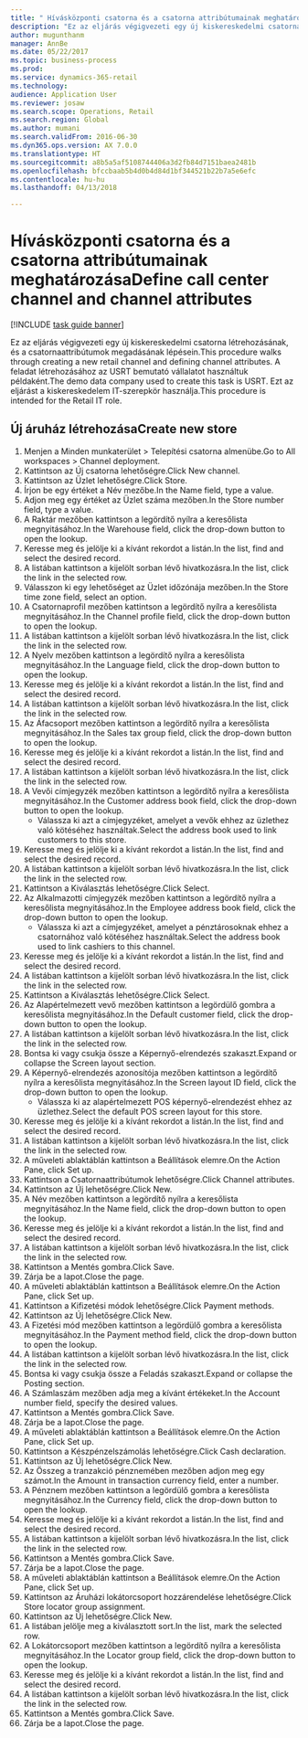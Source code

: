 ```yaml
--- 
title: " Hívásközponti csatorna és a csatorna attribútumainak meghatározása"
description: "Ez az eljárás végigvezeti egy új kiskereskedelmi csatorna létrehozásának, és a csatornaattribútumok megadásának lépésein."
author: mugunthanm
manager: AnnBe
ms.date: 05/22/2017
ms.topic: business-process
ms.prod: 
ms.service: dynamics-365-retail
ms.technology: 
audience: Application User
ms.reviewer: josaw
ms.search.scope: Operations, Retail
ms.search.region: Global
ms.author: mumani
ms.search.validFrom: 2016-06-30
ms.dyn365.ops.version: AX 7.0.0
ms.translationtype: HT
ms.sourcegitcommit: a8b5a5af5108744406a3d2fb84d7151baea2481b
ms.openlocfilehash: bfccbaab5b4d0b4d84d1bf344521b22b7a5e6efc
ms.contentlocale: hu-hu
ms.lasthandoff: 04/13/2018

---
```

# <a name="define-call-center-channel-and-channel-attributes"></a><span data-ttu-id="eddac-103"> Hívásközponti csatorna és a csatorna attribútumainak meghatározása</span><span class="sxs-lookup"><span data-stu-id="eddac-103">Define call center channel and channel attributes</span></span>

[!INCLUDE [task guide banner](../includes/task-guide-banner.md)]

<span data-ttu-id="eddac-104">Ez az eljárás végigvezeti egy új kiskereskedelmi csatorna létrehozásának, és a csatornaattribútumok megadásának lépésein.</span><span class="sxs-lookup"><span data-stu-id="eddac-104">This procedure walks through creating a new retail channel and defining channel attributes.</span></span> <span data-ttu-id="eddac-105">A feladat létrehozásához az USRT bemutató vállalatot használtuk példaként.</span><span class="sxs-lookup"><span data-stu-id="eddac-105">The demo data company used to create this task is USRT.</span></span> <span data-ttu-id="eddac-106">Ezt az eljárást a kiskereskedelem IT-szerepkör használja.</span><span class="sxs-lookup"><span data-stu-id="eddac-106">This procedure is intended for the Retail IT role.</span></span>


## <a name="create-new-store"></a><span data-ttu-id="eddac-107">Új áruház létrehozása</span><span class="sxs-lookup"><span data-stu-id="eddac-107">Create new store</span></span>
1. <span data-ttu-id="eddac-108">Menjen a Minden munkaterület > Telepítési csatorna almenübe.</span><span class="sxs-lookup"><span data-stu-id="eddac-108">Go to All workspaces > Channel deployment.</span></span>
2. <span data-ttu-id="eddac-109">Kattintson az Új csatorna lehetőségre.</span><span class="sxs-lookup"><span data-stu-id="eddac-109">Click New channel.</span></span>
3. <span data-ttu-id="eddac-110">Kattintson az Üzlet lehetőségre.</span><span class="sxs-lookup"><span data-stu-id="eddac-110">Click Store.</span></span>
4. <span data-ttu-id="eddac-111">Írjon be egy értéket a Név mezőbe.</span><span class="sxs-lookup"><span data-stu-id="eddac-111">In the Name field, type a value.</span></span>
5. <span data-ttu-id="eddac-112">Adjon meg egy értéket az Üzlet száma mezőben.</span><span class="sxs-lookup"><span data-stu-id="eddac-112">In the Store number field, type a value.</span></span>
6. <span data-ttu-id="eddac-113">A Raktár mezőben kattintson a legördítő nyílra a keresőlista megnyitásához.</span><span class="sxs-lookup"><span data-stu-id="eddac-113">In the Warehouse field, click the drop-down button to open the lookup.</span></span>
7. <span data-ttu-id="eddac-114">Keresse meg és jelölje ki a kívánt rekordot a listán.</span><span class="sxs-lookup"><span data-stu-id="eddac-114">In the list, find and select the desired record.</span></span>
8. <span data-ttu-id="eddac-115">A listában kattintson a kijelölt sorban lévő hivatkozásra.</span><span class="sxs-lookup"><span data-stu-id="eddac-115">In the list, click the link in the selected row.</span></span>
9. <span data-ttu-id="eddac-116">Válasszon ki egy lehetőséget az Üzlet időzónája mezőben.</span><span class="sxs-lookup"><span data-stu-id="eddac-116">In the Store time zone field, select an option.</span></span>
10. <span data-ttu-id="eddac-117">A Csatornaprofil mezőben kattintson a legördítő nyílra a keresőlista megnyitásához.</span><span class="sxs-lookup"><span data-stu-id="eddac-117">In the Channel profile field, click the drop-down button to open the lookup.</span></span>
11. <span data-ttu-id="eddac-118">A listában kattintson a kijelölt sorban lévő hivatkozásra.</span><span class="sxs-lookup"><span data-stu-id="eddac-118">In the list, click the link in the selected row.</span></span>
12. <span data-ttu-id="eddac-119">A Nyelv mezőben kattintson a legördítő nyílra a keresőlista megnyitásához.</span><span class="sxs-lookup"><span data-stu-id="eddac-119">In the Language field, click the drop-down button to open the lookup.</span></span>
13. <span data-ttu-id="eddac-120">Keresse meg és jelölje ki a kívánt rekordot a listán.</span><span class="sxs-lookup"><span data-stu-id="eddac-120">In the list, find and select the desired record.</span></span>
14. <span data-ttu-id="eddac-121">A listában kattintson a kijelölt sorban lévő hivatkozásra.</span><span class="sxs-lookup"><span data-stu-id="eddac-121">In the list, click the link in the selected row.</span></span>
15. <span data-ttu-id="eddac-122">Az Áfacsoport mezőben kattintson a legördítő nyílra a keresőlista megnyitásához.</span><span class="sxs-lookup"><span data-stu-id="eddac-122">In the Sales tax group field, click the drop-down button to open the lookup.</span></span>
16. <span data-ttu-id="eddac-123">Keresse meg és jelölje ki a kívánt rekordot a listán.</span><span class="sxs-lookup"><span data-stu-id="eddac-123">In the list, find and select the desired record.</span></span>
17. <span data-ttu-id="eddac-124">A listában kattintson a kijelölt sorban lévő hivatkozásra.</span><span class="sxs-lookup"><span data-stu-id="eddac-124">In the list, click the link in the selected row.</span></span>
18. <span data-ttu-id="eddac-125">A Vevői címjegyzék mezőben kattintson a legördítő nyílra a keresőlista megnyitásához.</span><span class="sxs-lookup"><span data-stu-id="eddac-125">In the Customer address book field, click the drop-down button to open the lookup.</span></span>
    * <span data-ttu-id="eddac-126">Válassza ki azt a címjegyzéket, amelyet a vevők ehhez az üzlethez való kötéséhez használtak.</span><span class="sxs-lookup"><span data-stu-id="eddac-126">Select the address book used to link customers to this store.</span></span>  
19. <span data-ttu-id="eddac-127">Keresse meg és jelölje ki a kívánt rekordot a listán.</span><span class="sxs-lookup"><span data-stu-id="eddac-127">In the list, find and select the desired record.</span></span>
20. <span data-ttu-id="eddac-128">A listában kattintson a kijelölt sorban lévő hivatkozásra.</span><span class="sxs-lookup"><span data-stu-id="eddac-128">In the list, click the link in the selected row.</span></span>
21. <span data-ttu-id="eddac-129">Kattintson a Kiválasztás lehetőségre.</span><span class="sxs-lookup"><span data-stu-id="eddac-129">Click Select.</span></span>
22. <span data-ttu-id="eddac-130">Az Alkalmazotti címjegyzék mezőben kattintson a legördítő nyílra a keresőlista megnyitásához.</span><span class="sxs-lookup"><span data-stu-id="eddac-130">In the Employee address book field, click the drop-down button to open the lookup.</span></span>
    * <span data-ttu-id="eddac-131">Válassza ki azt a címjegyzéket, amelyet a pénztárosoknak ehhez a csatornához való kötéséhez használtak.</span><span class="sxs-lookup"><span data-stu-id="eddac-131">Select the address book used to link cashiers to this channel.</span></span>  
23. <span data-ttu-id="eddac-132">Keresse meg és jelölje ki a kívánt rekordot a listán.</span><span class="sxs-lookup"><span data-stu-id="eddac-132">In the list, find and select the desired record.</span></span>
24. <span data-ttu-id="eddac-133">A listában kattintson a kijelölt sorban lévő hivatkozásra.</span><span class="sxs-lookup"><span data-stu-id="eddac-133">In the list, click the link in the selected row.</span></span>
25. <span data-ttu-id="eddac-134">Kattintson a Kiválasztás lehetőségre.</span><span class="sxs-lookup"><span data-stu-id="eddac-134">Click Select.</span></span>
26. <span data-ttu-id="eddac-135">Az Alapértelmezett vevő mezőben kattintson a legördülő gombra a keresőlista megnyitásához.</span><span class="sxs-lookup"><span data-stu-id="eddac-135">In the Default customer field, click the drop-down button to open the lookup.</span></span>
27. <span data-ttu-id="eddac-136">A listában kattintson a kijelölt sorban lévő hivatkozásra.</span><span class="sxs-lookup"><span data-stu-id="eddac-136">In the list, click the link in the selected row.</span></span>
28. <span data-ttu-id="eddac-137">Bontsa ki vagy csukja össze a Képernyő-elrendezés szakaszt.</span><span class="sxs-lookup"><span data-stu-id="eddac-137">Expand or collapse the Screen layout section.</span></span>
29. <span data-ttu-id="eddac-138">A Képernyő-elrendezés azonosítója mezőben kattintson a legördítő nyílra a keresőlista megnyitásához.</span><span class="sxs-lookup"><span data-stu-id="eddac-138">In the Screen layout ID field, click the drop-down button to open the lookup.</span></span>
    * <span data-ttu-id="eddac-139">Válassza ki az alapértelmezett POS képernyő-elrendezést ehhez az üzlethez.</span><span class="sxs-lookup"><span data-stu-id="eddac-139">Select the default POS screen layout for this store.</span></span>  
30. <span data-ttu-id="eddac-140">Keresse meg és jelölje ki a kívánt rekordot a listán.</span><span class="sxs-lookup"><span data-stu-id="eddac-140">In the list, find and select the desired record.</span></span>
31. <span data-ttu-id="eddac-141">A listában kattintson a kijelölt sorban lévő hivatkozásra.</span><span class="sxs-lookup"><span data-stu-id="eddac-141">In the list, click the link in the selected row.</span></span>
32. <span data-ttu-id="eddac-142">A műveleti ablaktáblán kattintson a Beállítások elemre.</span><span class="sxs-lookup"><span data-stu-id="eddac-142">On the Action Pane, click Set up.</span></span>
33. <span data-ttu-id="eddac-143">Kattintson a Csatornaattribútumok lehetőségre.</span><span class="sxs-lookup"><span data-stu-id="eddac-143">Click Channel attributes.</span></span>
34. <span data-ttu-id="eddac-144">Kattintson az Új lehetőségre.</span><span class="sxs-lookup"><span data-stu-id="eddac-144">Click New.</span></span>
35. <span data-ttu-id="eddac-145">A Név mezőben kattintson a legördítő nyílra a keresőlista megnyitásához.</span><span class="sxs-lookup"><span data-stu-id="eddac-145">In the Name field, click the drop-down button to open the lookup.</span></span>
36. <span data-ttu-id="eddac-146">Keresse meg és jelölje ki a kívánt rekordot a listán.</span><span class="sxs-lookup"><span data-stu-id="eddac-146">In the list, find and select the desired record.</span></span>
37. <span data-ttu-id="eddac-147">A listában kattintson a kijelölt sorban lévő hivatkozásra.</span><span class="sxs-lookup"><span data-stu-id="eddac-147">In the list, click the link in the selected row.</span></span>
38. <span data-ttu-id="eddac-148">Kattintson a Mentés gombra.</span><span class="sxs-lookup"><span data-stu-id="eddac-148">Click Save.</span></span>
39. <span data-ttu-id="eddac-149">Zárja be a lapot.</span><span class="sxs-lookup"><span data-stu-id="eddac-149">Close the page.</span></span>
40. <span data-ttu-id="eddac-150">A műveleti ablaktáblán kattintson a Beállítások elemre.</span><span class="sxs-lookup"><span data-stu-id="eddac-150">On the Action Pane, click Set up.</span></span>
41. <span data-ttu-id="eddac-151">Kattintson a Kifizetési módok lehetőségre.</span><span class="sxs-lookup"><span data-stu-id="eddac-151">Click Payment methods.</span></span>
42. <span data-ttu-id="eddac-152">Kattintson az Új lehetőségre.</span><span class="sxs-lookup"><span data-stu-id="eddac-152">Click New.</span></span>
43. <span data-ttu-id="eddac-153">A Fizetési mód mezőben kattintson a legördülő gombra a keresőlista megnyitásához.</span><span class="sxs-lookup"><span data-stu-id="eddac-153">In the Payment method field, click the drop-down button to open the lookup.</span></span>
44. <span data-ttu-id="eddac-154">A listában kattintson a kijelölt sorban lévő hivatkozásra.</span><span class="sxs-lookup"><span data-stu-id="eddac-154">In the list, click the link in the selected row.</span></span>
45. <span data-ttu-id="eddac-155">Bontsa ki vagy csukja össze a Feladás szakaszt.</span><span class="sxs-lookup"><span data-stu-id="eddac-155">Expand or collapse the Posting section.</span></span>
46. <span data-ttu-id="eddac-156">A Számlaszám mezőben adja meg a kívánt értékeket.</span><span class="sxs-lookup"><span data-stu-id="eddac-156">In the Account number field, specify the desired values.</span></span>
47. <span data-ttu-id="eddac-157">Kattintson a Mentés gombra.</span><span class="sxs-lookup"><span data-stu-id="eddac-157">Click Save.</span></span>
48. <span data-ttu-id="eddac-158">Zárja be a lapot.</span><span class="sxs-lookup"><span data-stu-id="eddac-158">Close the page.</span></span>
49. <span data-ttu-id="eddac-159">A műveleti ablaktáblán kattintson a Beállítások elemre.</span><span class="sxs-lookup"><span data-stu-id="eddac-159">On the Action Pane, click Set up.</span></span>
50. <span data-ttu-id="eddac-160">Kattintson a Készpénzelszámolás lehetőségre.</span><span class="sxs-lookup"><span data-stu-id="eddac-160">Click Cash declaration.</span></span>
51. <span data-ttu-id="eddac-161">Kattintson az Új lehetőségre.</span><span class="sxs-lookup"><span data-stu-id="eddac-161">Click New.</span></span>
52. <span data-ttu-id="eddac-162">Az Összeg a tranzakció pénznemében mezőben adjon meg egy számot.</span><span class="sxs-lookup"><span data-stu-id="eddac-162">In the Amount in transaction currency field, enter a number.</span></span>
53. <span data-ttu-id="eddac-163">A Pénznem mezőben kattintson a legördülő gombra a keresőlista megnyitásához.</span><span class="sxs-lookup"><span data-stu-id="eddac-163">In the Currency field, click the drop-down button to open the lookup.</span></span>
54. <span data-ttu-id="eddac-164">Keresse meg és jelölje ki a kívánt rekordot a listán.</span><span class="sxs-lookup"><span data-stu-id="eddac-164">In the list, find and select the desired record.</span></span>
55. <span data-ttu-id="eddac-165">A listában kattintson a kijelölt sorban lévő hivatkozásra.</span><span class="sxs-lookup"><span data-stu-id="eddac-165">In the list, click the link in the selected row.</span></span>
56. <span data-ttu-id="eddac-166">Kattintson a Mentés gombra.</span><span class="sxs-lookup"><span data-stu-id="eddac-166">Click Save.</span></span>
57. <span data-ttu-id="eddac-167">Zárja be a lapot.</span><span class="sxs-lookup"><span data-stu-id="eddac-167">Close the page.</span></span>
58. <span data-ttu-id="eddac-168">A műveleti ablaktáblán kattintson a Beállítások elemre.</span><span class="sxs-lookup"><span data-stu-id="eddac-168">On the Action Pane, click Set up.</span></span>
59. <span data-ttu-id="eddac-169">Kattintson az Áruházi lokátorcsoport hozzárendelése lehetőségre.</span><span class="sxs-lookup"><span data-stu-id="eddac-169">Click Store locator group assignment.</span></span>
60. <span data-ttu-id="eddac-170">Kattintson az Új lehetőségre.</span><span class="sxs-lookup"><span data-stu-id="eddac-170">Click New.</span></span>
61. <span data-ttu-id="eddac-171">A listában jelölje meg a kiválasztott sort.</span><span class="sxs-lookup"><span data-stu-id="eddac-171">In the list, mark the selected row.</span></span>
62. <span data-ttu-id="eddac-172">A Lokátorcsoport mezőben kattintson a legördítő nyílra a keresőlista megnyitásához.</span><span class="sxs-lookup"><span data-stu-id="eddac-172">In the Locator group field, click the drop-down button to open the lookup.</span></span>
63. <span data-ttu-id="eddac-173">Keresse meg és jelölje ki a kívánt rekordot a listán.</span><span class="sxs-lookup"><span data-stu-id="eddac-173">In the list, find and select the desired record.</span></span>
64. <span data-ttu-id="eddac-174">A listában kattintson a kijelölt sorban lévő hivatkozásra.</span><span class="sxs-lookup"><span data-stu-id="eddac-174">In the list, click the link in the selected row.</span></span>
65. <span data-ttu-id="eddac-175">Kattintson a Mentés gombra.</span><span class="sxs-lookup"><span data-stu-id="eddac-175">Click Save.</span></span>
66. <span data-ttu-id="eddac-176">Zárja be a lapot.</span><span class="sxs-lookup"><span data-stu-id="eddac-176">Close the page.</span></span>


